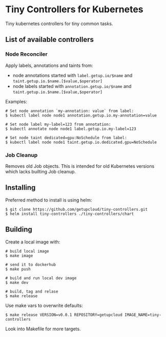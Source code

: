 # Tiny Controllers for Kubernetes

Tiny kubernetes controllers for tiny common tasks.

## List of available controllers

### Node Reconciler

Apply labels, annotations and taints from:

- node annotations started with `label.getup.io/$name` and `taint.getup.io.$name.[$value,$operator]`
- node labels started with `annotation.getup.io/$name` and `taint.getup.io.$name.[$value,$operator]`

Examples:

```
# Set node annotation `my-annotation: value` from label:
$ kubectl label node node1 annotation.getup.io.my-annotation=value

# Set node label my-label=123 from annotation:
$ kubectl annotate node node1 label.getup.io.my-label=123

# Set node taint dedicated=gpu:NoSchedule from label:
$ kubectl label node node1 taint.getup.io.dedicated.gpu=NoSchedule
```

### Job Cleanup

Removes old Job objects. This is intended for old Kubernetes versions which lacks builting Job cleanup.


## Installing

Preferred method to install is using helm:

```
$ git clone https://github.com/getupcloud/tiny-controllers.git
$ helm install tiny-controllers ./tiny-controllers/chart
```

## Building

Create a local image with:

```
# build local image
$ make image

# send it to dockerhub
$ make push

# build and run local dev image
$ make dev

# build, tag and relase
$ make release
```

Use make vars to overwrite defaults:

```
$ make release VERSION=v0.0.1 REPOSITORY=getupcloud IMAGE_NAME=tiny-controllers
```

Look into Makefile for more targets.

